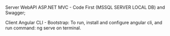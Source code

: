 Server WebAPI ASP.NET MVC - Code First (MSSQL SERVER LOCAL DB) and Swagger;

Client Angular CLI - Bootstrap:
To run, install and configure angular cli, and run command: ng serve on terminal.
